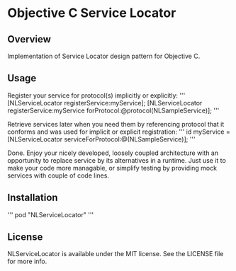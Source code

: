 Objective C Service Locator
===============

## Overview
Implementation of Service Locator design pattern for Objective C. 

## Usage
Register your service for protocol(s) implicitly or explicitly:
'''
[NLServiceLocator registerService:myService];
[NLServiceLocator registerService:myService forProtocol:@protocol(NLSampleService)];
'''

Retrieve services later when you need them by referencing protocol that it conforms and was used for implicit or explicit registration:
'''
id<NLSampleService> myService = [NLServiceLocator serviceForProtocol:@(NLSampleService)];
'''

Done. Enjoy your nicely developed, loosely coupled architecture with an opportunity to replace service by its alternatives in a runtime. Just use it to make your code more managable, or simplify testing by providing mock services with couple of code lines. 

## Installation

'''
pod "NLServiceLocator"
'''

## License

NLServiceLocator is available under the MIT license. See the LICENSE file for more info.